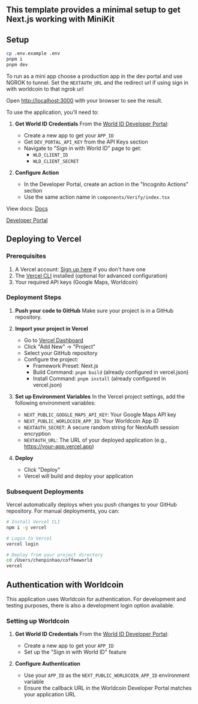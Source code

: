 ## This template provides a minimal setup to get Next.js working with MiniKit

## Setup

```bash
cp .env.example .env
pnpm i
pnpm dev

```

To run as a mini app choose a production app in the dev portal and use NGROK to tunnel. Set the `NEXTAUTH_URL` and the redirect url if using sign in with worldcoin to that ngrok url

Open [http://localhost:3000](http://localhost:3000) with your browser to see the result.

To use the application, you'll need to:

1. **Get World ID Credentials**
   From the [World ID Developer Portal](https://developer.worldcoin.org/):

   - Create a new app to get your `APP_ID`
   - Get `DEV_PORTAL_API_KEY` from the API Keys section
   - Navigate to "Sign in with World ID" page to get:
     - `WLD_CLIENT_ID`
     - `WLD_CLIENT_SECRET`

2. **Configure Action**
   - In the Developer Portal, create an action in the "Incognito Actions" section
   - Use the same action name in `components/Verify/index.tsx`

View docs: [Docs](https://docs.world.org/)

[Developer Portal](https://developer.worldcoin.org/)

## Deploying to Vercel

### Prerequisites

1. A Vercel account: [Sign up here](https://vercel.com/signup) if you don't have one
2. The [Vercel CLI](https://vercel.com/docs/cli) installed (optional for advanced configuration)
3. Your required API keys (Google Maps, Worldcoin)

### Deployment Steps

1. **Push your code to GitHub**
   Make sure your project is in a GitHub repository.

2. **Import your project in Vercel**
   - Go to [Vercel Dashboard](https://vercel.com/dashboard)
   - Click "Add New" → "Project"
   - Select your GitHub repository
   - Configure the project:
     - Framework Preset: Next.js
     - Build Command: `pnpm build` (already configured in vercel.json)
     - Install Command: `pnpm install` (already configured in vercel.json)

3. **Set up Environment Variables**
   In the Vercel project settings, add the following environment variables:
   - `NEXT_PUBLIC_GOOGLE_MAPS_API_KEY`: Your Google Maps API key
   - `NEXT_PUBLIC_WORLDCOIN_APP_ID`: Your Worldcoin App ID
   - `NEXTAUTH_SECRET`: A secure random string for NextAuth session encryption
   - `NEXTAUTH_URL`: The URL of your deployed application (e.g., https://your-app.vercel.app)

4. **Deploy**
   - Click "Deploy"
   - Vercel will build and deploy your application

### Subsequent Deployments

Vercel automatically deploys when you push changes to your GitHub repository. For manual deployments, you can:

```bash
# Install Vercel CLI
npm i -g vercel

# Login to Vercel
vercel login

# Deploy from your project directory
cd /Users/chenpinhao/coffeeworld
vercel
```

## Authentication with Worldcoin

This application uses Worldcoin for authentication. For development and testing purposes, there is also a development login option available.

### Setting up Worldcoin

1. **Get World ID Credentials**
   From the [World ID Developer Portal](https://developer.worldcoin.org/):

   - Create a new app to get your `APP_ID`
   - Set up the "Sign in with World ID" feature

2. **Configure Authentication**
   - Use your `APP_ID` as the `NEXT_PUBLIC_WORLDCOIN_APP_ID` environment variable
   - Ensure the callback URL in the Worldcoin Developer Portal matches your application URL
